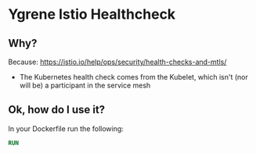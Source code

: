 # Ygrene Istio Healthcheck

## Why?
Because: https://istio.io/help/ops/security/health-checks-and-mtls/
* The Kubernetes health check comes from the Kubelet, which isn't (nor will be) a participant in the service mesh

## Ok, how do I use it?
In your Dockerfile run the following:

```dockerfile
RUN 
```